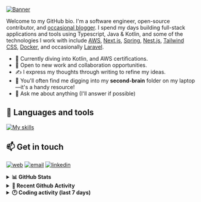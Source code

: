 [![Banner](https://raw.githubusercontent.com/wilfriedago/wilfriedago/main/assets/1.png)][website]

Welcome to my GitHub bio. I'm a software engineer, open-source contributor, and [occasional blogger][blog]. I spend my days building full-stack applications and tools using Typescript, Java & Kotlin, and some of the technologies I work with include [AWS](https://aws.amazon.com/fr/), [Next.js](https://nextjs.org/), [Spring](https://spring.io/), [Nest.js](https://nestjs.com/), [Tailwind CSS](https://github.com/tailwindlabs/tailwindcss), [Docker](https://www.docker.com/), and occasionally [Laravel](https://laravel.com/).

- 🔭 Currently diving into Kotlin, and AWS certifications.
- 👯 Open to new work and collaboration opportunities.
- ✍️ I express my thoughts through writing to refine my ideas.
- 🧠 You'll often find me digging into my **second-brain** folder on my laptop—it's a handy resource!
- 💬 Ask me about anything (I'll answer if possible)

## 🎨 Languages and tools

[![My skills](https://skillicons.dev/icons?i=typescript,js,nodejs,nest,java,kotlin,spring,python,fastapi,django,aws,docker,vscode,idea,tailwind&perline=15)](https://wilfriedago.dev/about#skills)

## 📫 Get in touch
[![web](https://img.shields.io/badge/WEBSITE-12100E?logo=google-earth&color=282A36)][website]
[![email](https://img.shields.io/badge/MAIL-12100E?logo=mailgun&color=282A36)][mail]
[![linkedin](https://img.shields.io/badge/LINKEDIN-12100E?logo=linkedin&color=282A36)][linkedin]


<details>
  <summary><b>📊 GitHub Stats</b></summary>
	<br/>
	<p align="left">
		<img width="49.5%" src="https://github-readme-stats.vercel.app/api?username=wilfriedago&show_icons=true&count_private=true&title_color=10b981&icon_color=10b981&theme=react&hide_border=true&rank_icon=github" />
		<img width="49.5%" src="https://streak-stats.demolab.com/?user=wilfriedago&hide_border=true&theme=react&ring=10b981&fire=fff&currStreakNum=fff&sideLabels=10b981&currStreakLabel=10b981&sideNums=fff" />
	</p>
</details>

<details>
  <summary><b>📅 Recent Github Activity</b></summary>
	<br>

<!--RECENT_ACTIVITY:last_update-->
Last Updated: Saturday, October 19th, 2024, 4:16:46 AM
<!--RECENT_ACTIVITY:last_update_end-->

<!--RECENT_ACTIVITY:start-->
1. ⭐ Starred [Unleash/unleash](https://github.com/Unleash/unleash)<br>
2. 🔱 Forked [wilfriedago/spring-boot-graalvm](undefined) from [jonashackt/spring-boot-graalvm](https://github.com/jonashackt/spring-boot-graalvm)<br>
3. ⬆️ Pushed 2 commit(s) to [wilfriedago/dotfiles](https://github.com/wilfriedago/dotfiles)<br>
4. 🎉 Merged PR [#2](https://github.com/wilfriedago/dotfiles/pull/2) in [wilfriedago/dotfiles](https://github.com/wilfriedago/dotfiles)<br>
5. 💪 Opened PR [#2](https://github.com/wilfriedago/dotfiles/pull/2) in [wilfriedago/dotfiles](https://github.com/wilfriedago/dotfiles)<br>
<!--RECENT_ACTIVITY:end-->
</details>

<details>
  <summary><b>🕐 Coding activity (last 7 days)</b></summary>
	<br>

<!--START_SECTION:waka-->

```python
Total Time: 42 hrs 27 mins

Drools            14 hrs 44 mins  ████████▓░░░░░░░░░░░░░░░░   34.35 %
Java              13 hrs 15 mins  ███████▓░░░░░░░░░░░░░░░░░   30.89 %
TypeScript        9 hrs 22 mins   █████▒░░░░░░░░░░░░░░░░░░░   21.87 %
TeX               41 mins         ▒░░░░░░░░░░░░░░░░░░░░░░░░   01.62 %
JavaScript        26 mins         ▒░░░░░░░░░░░░░░░░░░░░░░░░   01.03 %
Other             26 mins         ▒░░░░░░░░░░░░░░░░░░░░░░░░   01.01 %
```

<!--END_SECTION:waka-->
</details>

[website]: https://wilfriedago.dev
[linkedin]: https://linkedin.com/in/wilfriedago
[blog]: https://wilfriedago.dev/blog
[mail]: mailto:me@wilfriedago.dev
